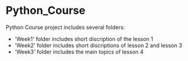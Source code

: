 # Python_Course
Python Course project includes several folders:
- 'Week1' folder includes short discription of the lesson 1  
- 'Week2' folder includes short discriptions of lesson 2 and lesson 3
- 'Week3' folder includes the main topics of lesson 4

